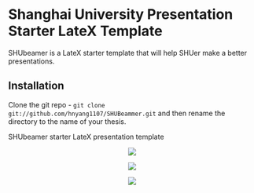 # Shanghai University Presentation Starter LateX Template

SHUbeamer is a LateX starter template that will help SHUer make a better presentations.

## Installation

Clone the git repo - `git clone git://github.com/hnyang1107/SHUBeammer.git` and then rename the directory to the name of your thesis.

SHUbeamer starter LateX presentation template

<p align="center"><img src="https://github.com/hnyang1107/SHUbeamer/blob/master/examples/example_1.png"></p>

<p align="center"><img src="https://github.com/hnyang1107/SHUbeamer/blob/master/examples/example_2.png"></p>

<p align="center"><img src="https://github.com/hnyang1107/SHUbeamer/blob/master/examples/example_3.png"></p>

